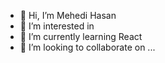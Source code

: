 - 👋 Hi, I’m Mehedi Hasan
- 👀 I’m interested in 
- 🌱 I’m currently learning React 
- 💞️ I’m looking to collaborate on ...



